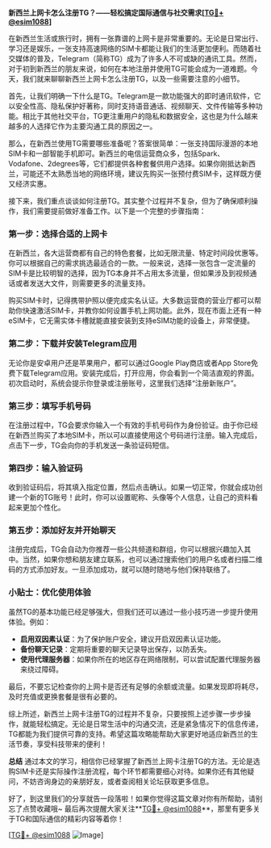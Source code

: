 **新西兰上网卡怎么注册TG？——轻松搞定国际通信与社交需求[[TG💪+ @esim1088](https://t.me/s/esim1088)]**

在新西兰生活或旅行时，拥有一张靠谱的上网卡是非常重要的。无论是日常出行、学习还是娱乐，一张支持高速网络的SIM卡都能让我们的生活更加便利。而随着社交媒体的普及，Telegram（简称TG）成为了许多人不可或缺的通讯工具。然而，对于初到新西兰的朋友来说，如何在本地注册并使用TG可能会成为一道难题。今天，我们就来聊聊新西兰上网卡怎么注册TG，以及一些需要注意的小细节。

首先，让我们明确一下什么是TG。Telegram是一款功能强大的即时通讯软件，它以安全性高、隐私保护好著称，同时支持语音通话、视频聊天、文件传输等多种功能。相比于其他社交平台，TG更注重用户的隐私和数据安全，这也是为什么越来越多的人选择它作为主要沟通工具的原因之一。

那么，在新西兰使用TG需要哪些准备呢？答案很简单：一张支持国际漫游的本地SIM卡和一部智能手机即可。新西兰的电信运营商众多，包括Spark、Vodafone、2degrees等，它们都提供各种套餐供用户选择。如果你刚抵达新西兰，可能还不太熟悉当地的网络环境，建议先购买一张预付费SIM卡，这样既方便又经济实惠。

接下来，我们重点谈谈如何注册TG。其实整个过程并不复杂，但为了确保顺利操作，我们需要提前做好准备工作。以下是一个完整的步骤指南：

### 第一步：选择合适的上网卡
在新西兰，各大运营商都有自己的特色套餐，比如无限流量、特定时间段优惠等。你可以根据自己的需求挑选最适合的一款。一般来说，选择一张包含一定流量的SIM卡是比较明智的选择，因为TG本身并不占用太多流量，但如果涉及到视频通话或者发送大文件，则需要更多的流量支持。

购买SIM卡时，记得携带护照以便完成实名认证。大多数运营商的营业厅都可以帮助你快速激活SIM卡，并教你如何设置手机上网功能。此外，现在市面上还有一种eSIM卡，它无需实体卡槽就能直接安装到支持eSIM功能的设备上，非常便捷。

### 第二步：下载并安装Telegram应用
无论你是安卓用户还是苹果用户，都可以通过Google Play商店或者App Store免费下载Telegram应用。安装完成后，打开应用，你会看到一个简洁直观的界面。初次启动时，系统会提示你登录或注册账号，这里我们选择“注册新账户”。

### 第三步：填写手机号码
在注册过程中，TG会要求你输入一个有效的手机号码作为身份验证。由于你已经在新西兰购买了本地SIM卡，所以可以直接使用这个号码进行注册。输入完成后，点击下一步，TG会向你的手机发送一条验证码短信。

### 第四步：输入验证码
收到验证码后，将其填入指定位置，然后点击确认。如果一切正常，你就会成功创建一个新的TG账号！此时，你可以设置昵称、头像等个人信息，让自己的资料看起来更加个性化。

### 第五步：添加好友并开始聊天
注册完成后，TG会自动为你推荐一些公共频道和群组，你可以根据兴趣加入其中。当然，如果你想和朋友建立联系，也可以通过搜索他们的用户名或者扫描二维码的方式添加好友。一旦添加成功，就可以随时随地与他们保持联络了。

### 小贴士：优化使用体验
虽然TG的基本功能已经足够强大，但我们还可以通过一些小技巧进一步提升使用体验。例如：
- **启用双因素认证**：为了保护账户安全，建议开启双因素认证功能。
- **备份聊天记录**：定期将重要的聊天记录导出保存，以防丢失。
- **使用代理服务器**：如果你所在的地区存在网络限制，可以尝试配置代理服务器来绕过障碍。

最后，不要忘记检查你的上网卡是否还有足够的余额或流量。如果发现即将耗尽，及时充值或更换套餐是很有必要的。

综上所述，新西兰上网卡注册TG的过程并不复杂，只要按照上述步骤一步步操作，就能轻松搞定。无论是日常生活中的沟通交流，还是紧急情况下的信息传递，TG都能为我们提供可靠的支持。希望这篇攻略能帮助大家更好地适应新西兰的生活节奏，享受科技带来的便利！

**总结**
通过本文的学习，相信你已经掌握了新西兰上网卡注册TG的方法。无论是选购SIM卡还是实际操作注册流程，每个环节都需要细心对待。如果你还有其他疑问，不妨咨询身边的亲朋好友，或者查阅相关论坛获取更多信息。

好了，到这里我们的分享就告一段落啦！如果你觉得这篇文章对你有所帮助，请别忘了点赞收藏哦~ 最后再次提醒大家关注**[TG💪+ @esim1088](https://t.me/s/esim1088)**，那里有更多关于TG和国际通信的精彩内容等着你！

[[TG💪+ @esim1088](https://t.me/s/esim1088) ![Image](https://i.postimg.cc/4NQfJmqS/Snipaste-2025-05-13-00-14-12.png)]